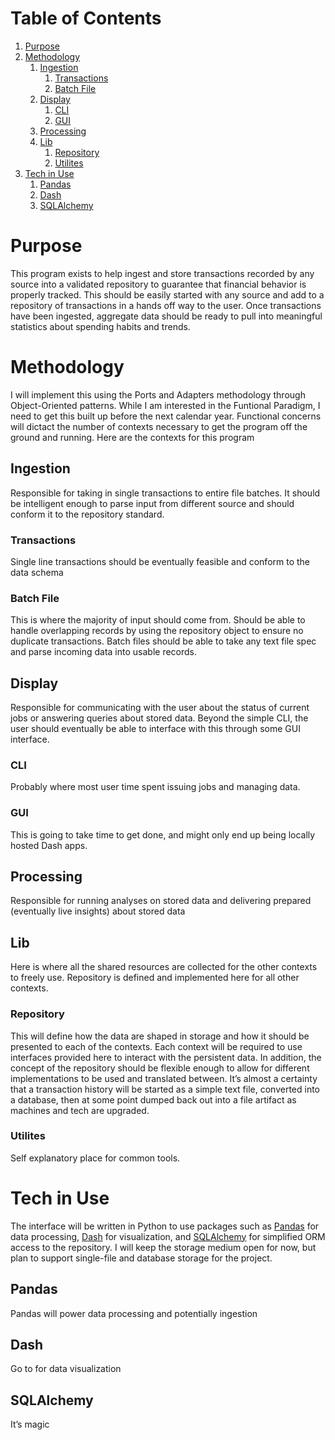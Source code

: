 
# Table of Contents

1.  [Purpose](#orgb902626)
2.  [Methodology](#orgea54de3)
    1.  [Ingestion](#orgeb95a3e)
        1.  [Transactions](#orgef903f8)
        2.  [Batch File](#orgbab86f0)
    2.  [Display](#orga8e09ce)
        1.  [CLI](#org45e2b14)
        2.  [GUI](#org0f358d3)
    3.  [Processing](#org5515bb1)
    4.  [Lib](#org19e3ea1)
        1.  [Repository](#org9ce6358)
        2.  [Utilites](#org7cbb064)
3.  [Tech in Use](#org8d76356)
    1.  [Pandas](#org31e466b)
    2.  [Dash](#org973f3e4)
    3.  [SQLAlchemy](#org183510c)



<a id="orgb902626"></a>

# Purpose

This program exists to help ingest and store transactions recorded by any source into a validated repository to guarantee that financial behavior is properly tracked. This should be easily started with any source and add to a repository of transactions in a hands off way to the user. Once transactions have been ingested, aggregate data should be ready to pull into meaningful statistics about spending habits and trends.


<a id="orgea54de3"></a>

# Methodology

I will implement this using the Ports and Adapters methodology through Object-Oriented patterns. While I am interested in the Funtional Paradigm, I need to get this built up before the next calendar year. Functional concerns will dictact the number of contexts necessary to get the program off the ground and running. Here are the contexts for this program


<a id="orgeb95a3e"></a>

## Ingestion

Responsible for taking in single transactions to entire file batches. It should be intelligent enough to parse input from different source and should conform it to the repository standard.


<a id="orgef903f8"></a>

### Transactions

Single line transactions should be eventually feasible and conform to the data schema


<a id="orgbab86f0"></a>

### Batch File

This is where the majority of input should come from. Should be able to handle overlapping records by using the repository object to ensure no duplicate transactions. Batch files should be able to take any text file spec and parse incoming data into usable records.


<a id="orga8e09ce"></a>

## Display

Responsible for communicating with the user about the status of current jobs or answering queries about stored data. Beyond the simple CLI, the user should eventually be able to interface with this through some GUI interface.


<a id="org45e2b14"></a>

### CLI

Probably where most user time spent issuing jobs and managing data.


<a id="org0f358d3"></a>

### GUI

This is going to take time to get done, and might only end up being locally hosted Dash apps.


<a id="org5515bb1"></a>

## Processing

Responsible for running analyses on stored data and delivering prepared (eventually live insights) about stored data


<a id="org19e3ea1"></a>

## Lib

Here is where all the shared resources are collected for the other contexts to freely use. Repository is defined and implemented here for all other contexts.


<a id="org9ce6358"></a>

### Repository

This will define how the data are shaped in storage and how it should be presented to each of the contexts. Each context will be required to use interfaces provided here to interact with the persistent data. In addition, the concept of the repository should be flexible enough to allow for different implementations to be used and translated between. It&rsquo;s almost a certainty that a transaction history will be started as a simple text file, converted into a database, then at some point dumped back out into a file artifact as machines and tech are upgraded.


<a id="org7cbb064"></a>

### Utilites

Self explanatory place for common tools.


<a id="org8d76356"></a>

# Tech in Use

The interface will be written in Python to use packages such as [Pandas](https://pandas.pydata.org/) for data processing, [Dash](https://plotly.com/dash/) for visualization, and [SQLAlchemy](https://www.sqlalchemy.org/) for simplified ORM access to the repository. I will keep the storage medium open for now, but plan to support single-file and database storage for the project.


<a id="org31e466b"></a>

## Pandas

Pandas will power data processing and potentially ingestion


<a id="org973f3e4"></a>

## Dash

Go to for data visualization


<a id="org183510c"></a>

## SQLAlchemy

It&rsquo;s magic

